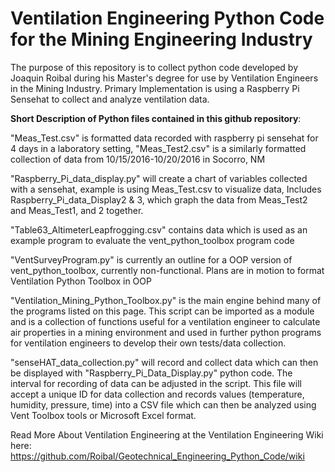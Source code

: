 # Ventilation Engineering Python Code for the Mining Engineering Industry

The purpose of this repository is to collect python code developed by Joaquin Roibal during his Master's degree for use by Ventilation Engineers in the Mining Industry. Primary Implementation is using a Raspberry Pi Sensehat to collect and analyze ventilation data.

**Short Description of Python files contained in this github repository**:

"Meas_Test.csv" is formatted data recorded with raspberry pi sensehat for 4 days in a laboratory setting, "Meas_Test2.csv" is a similarly formatted collection of data from 10/15/2016-10/20/2016 in Socorro, NM

"Raspberry_Pi_data_display.py" will create a chart of variables collected with a sensehat, example is using Meas_Test.csv to visualize data, Includes Raspberry_Pi_data_Display2 & 3, which graph the data from Meas_Test2 and Meas_Test1, and 2 together.

"Table63_AltimeterLeapfrogging.csv" contains data which is used as an example program to evaluate the vent_python_toolbox program code

"VentSurveyProgram.py" is currently an outline for a OOP version of vent_python_toolbox, currently non-functional. Plans are in motion to format Ventilation Python Toolbox in OOP

"Ventilation_Mining_Python_Toolbox.py" is the main engine behind many of the programs listed on this page. This script can be imported as a module and is a collection of functions useful for a ventilation engineer to calculate air properties in a mining environment and used in further python programs for ventilation engineers to develop their own tests/data collection. 

"senseHAT_data_collection.py" will record and collect data which can then be displayed with "Raspberry_Pi_Data_Display.py" python code. The interval for recording of data can be adjusted in the script. This file will accept a unique ID for data collection and records values (temperature, humidity, pressure, time) into a CSV file which can then be analyzed using Vent Toolbox tools or Microsoft Excel format. 

Read More About Ventilation Engineering at the Ventilation Engineering Wiki here: https://github.com/Roibal/Geotechnical_Engineering_Python_Code/wiki
